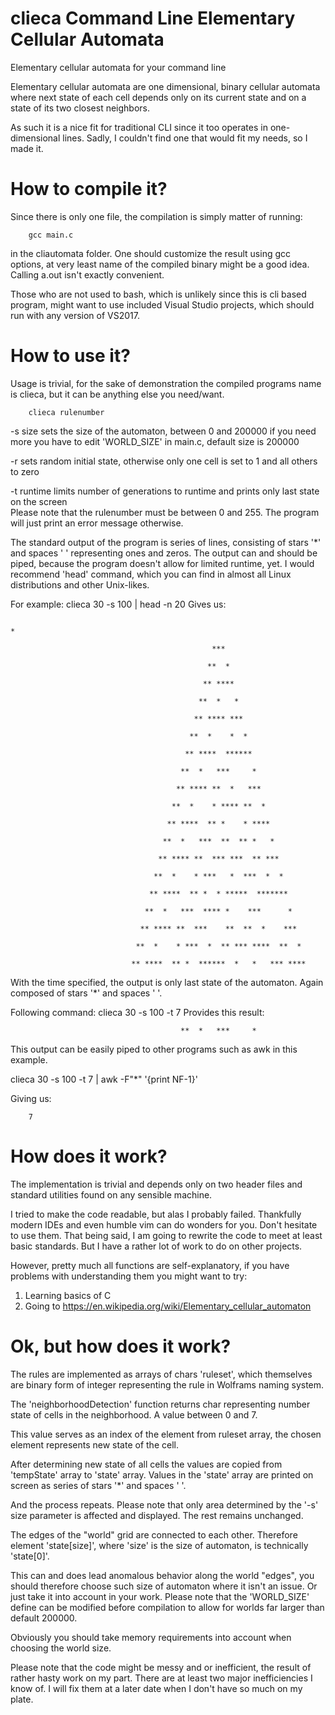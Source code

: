 # clieca Command Line Elementary Cellular Automata
Elementary cellular automata for your command line

Elementary cellular automata are one dimensional, binary cellular automata where next state of each cell 
depends only on its current state and on a state of its two closest neighbors.

As such it is a nice fit for traditional CLI since it too operates in one-dimensional lines. 
Sadly, I couldn't find one that would fit my needs, so I made it.

# How to compile it?

Since there is only one file, the compilation is simply matter of running:

		gcc main.c

in the cliautomata folder. 
One should customize the result using gcc options, at very least name of the compiled binary might be a good idea. Calling a.out isn't exactly convenient.

Those who are not used to bash, which is unlikely since this is cli based program, might want to use included Visual Studio projects, which should run with any version of VS2017.

# How to use it?

Usage is trivial, for the sake of demonstration the compiled programs name is clieca, but it can be anything else you need/want.

		clieca rulenumber 

-s size													sets the size of the automaton, between 0 and 200000 if you need more you have to edit 'WORLD_SIZE' in                                     main.c, default size is 200000

-r															sets random initial state, otherwise only one cell is set to 1 and all others to zero

-t runtime												limits number of generations to runtime and prints only last state on the screen															
Please note that the rulenumber must be between 0 and 255. The program will just print an error message otherwise. 

The standard output of the program is series of lines, consisting of stars '*' and spaces ' ' representing ones and zeros.
The output can and should be piped, because the program doesn't allow for limited runtime, yet. 
I would recommend 'head' command, which you can find in almost all Linux distributions and other Unix-likes.

For example: clieca 30 -s 100 | head -n 20
Gives us:

                  																*
																									
                                                 ***
																								 
                                                **  *
																								
                                               ** ****
																							 
                                              **  *   *
																							
                                             ** **** ***
																						 
                                            **  *    *  *
																						
                                           ** ****  ******
																					 
                                          **  *   ***     *
																					
                                         ** **** **  *   ***
																				 
                                        **  *    * **** **  *
																				
                                       ** ****  ** *    * ****
																			 
                                      **  *   ***  **  ** *   *
																			
                                     ** **** **  *** ***  ** ***
																		 
                                    **  *    * ***   *  ***  *  *
																		
                                   ** ****  ** *  * *****  *******
																	 
                                  **  *   ***  **** *    ***      *
																	
                                 ** **** **  ***    **  **  *    ***
																 
                                **  *    * ***  *  ** *** ****  **  *
																
                               ** ****  ** *  ******  *   *   *** ****



With the time specified, the output is only last state of the automaton. Again composed of stars '*' and spaces ' '. 

Following command: clieca 30 -s 100 -t 7
Provides this result:

                                          **  *   ***     *

This output can be easily piped to other programs such as awk in this example.

clieca 30 -s 100 -t 7 | awk -F"*" '{print NF-1}'

Giving us: 

		7
		

# How does it work?
The implementation is trivial and depends only on two header files and standard utilities found on any sensible machine.

I tried to make the code readable, but alas I probably failed. Thankfully modern IDEs and even humble vim can do wonders for you. 
Don't hesitate to use them. That being said, I am going to rewrite the code to meet at least basic standards. 
But I have a rather lot of work to do on other projects.

However, pretty much all functions are self-explanatory, if you have problems with understanding them you might want to try:

1. Learning basics of C
2. Going to https://en.wikipedia.org/wiki/Elementary_cellular_automaton 

# Ok, but how does it work?

The rules are implemented as arrays of chars 'ruleset', which themselves are binary form of integer representing the rule in Wolframs naming system.

The 'neighborhoodDetection' function returns char representing number state of cells in the neighborhood. A value between 0 and 7.

This value serves as an index of the element from ruleset array, the chosen element represents new state of the cell.

After determining new state of all cells the values are copied from 'tempState' array to 'state' array. 
Values in the 'state' array are printed on screen as series of stars '*' and spaces ' '.

And the process repeats. Please note that only area determined by the '-s' size parameter is affected and displayed.
The rest remains unchanged. 

The edges of the "world" grid are connected to each other. 
Therefore element 'state[size]', where 'size' is the size of automaton, is technically 'state[0]'.

This can and does lead anomalous behavior along the world "edges", you should therefore choose such size of automaton where it isn't an issue.
Or just take it into account in your work. 
Please note that the 'WORLD_SIZE' define can be modified before compilation to allow for worlds far larger than default 200000.

Obviously you should take memory requirements into account when choosing the world size.

Please note that the code might be messy and or inefficient, the result of rather hasty work on my part. 
There are at least two major inefficiencies I know of. I will fix them at a later date when I don't have so much on my plate.
